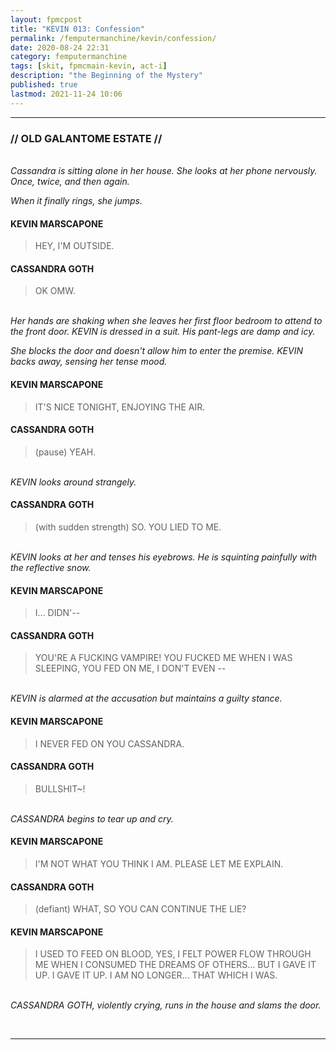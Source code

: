 ```yaml
---
layout: fpmcpost
title: "KEVIN 013: Confession"
permalink: /femputermanchine/kevin/confession/
date: 2020-08-24 22:31
category: femputermanchine
tags: [skit, fpmcmain-kevin, act-i]
description: "the Beginning of the Mystery"
published: true
lastmod: 2021-11-24 10:06
---
```

[//]: # (  8/24/20  -added)
[//]: # ( 10/15/21  -linkout removed)
[//]: # ( 10/26/21  -formatting update)
[//]: # ( 11/03/21  -title added)
[//]: # ( 11/17/21  -updated for place names)
[//]: # ( 11/24/21  -going with Galantome)

*****
### // OLD GALANTOME ESTATE // 

<BR><i>Cassandra is sitting alone in her house. She looks at her phone nervously. Once, twice, and then again. </i>

<i>When it finally rings, she jumps.</i>

#### KEVIN MARSCAPONE

> HEY, I'M OUTSIDE.

#### CASSANDRA GOTH 

> OK OMW.

<br><i>Her hands are shaking when she leaves her first floor bedroom to attend to the front door. KEVIN is dressed in a suit. His pant-legs are damp and icy.</i>

<i>She blocks the door and doesn't allow him to enter the premise. KEVIN backs away, sensing her tense mood. </i>

#### KEVIN MARSCAPONE 

> IT'S NICE TONIGHT, ENJOYING THE AIR.

#### CASSANDRA GOTH  

> (pause) YEAH.

<br><i>KEVIN looks around strangely.</i>

#### CASSANDRA GOTH  

> (with sudden strength) SO. YOU LIED TO ME.

<br><i>KEVIN looks at her and tenses his eyebrows. He is squinting painfully with the reflective snow.</i>

#### KEVIN MARSCAPONE 

> I... DIDN'--

#### CASSANDRA GOTH 

> YOU'RE A FUCKING VAMPIRE! YOU FUCKED ME WHEN I WAS SLEEPING, YOU FED ON ME, I DON'T EVEN --

<br><i>KEVIN is alarmed at the accusation but maintains a guilty stance.</i>

#### KEVIN MARSCAPONE

> I NEVER FED ON YOU CASSANDRA.

#### CASSANDRA GOTH 

> BULLSHIT~!

<br><i>CASSANDRA begins to tear up and cry.</i>

#### KEVIN MARSCAPONE

> I'M NOT WHAT YOU THINK I AM. PLEASE LET ME EXPLAIN.

#### CASSANDRA GOTH 

> (defiant) WHAT, SO YOU CAN CONTINUE THE LIE?

#### KEVIN MARSCAPONE

> I USED TO FEED ON BLOOD, YES, I FELT POWER FLOW THROUGH ME WHEN I CONSUMED THE DREAMS OF OTHERS... BUT I GAVE IT UP. I GAVE IT UP. I AM NO LONGER... THAT WHICH I WAS.

<br><i>CASSANDRA GOTH, violently crying, runs in the house and slams the door.</i>

<BR>

*****

